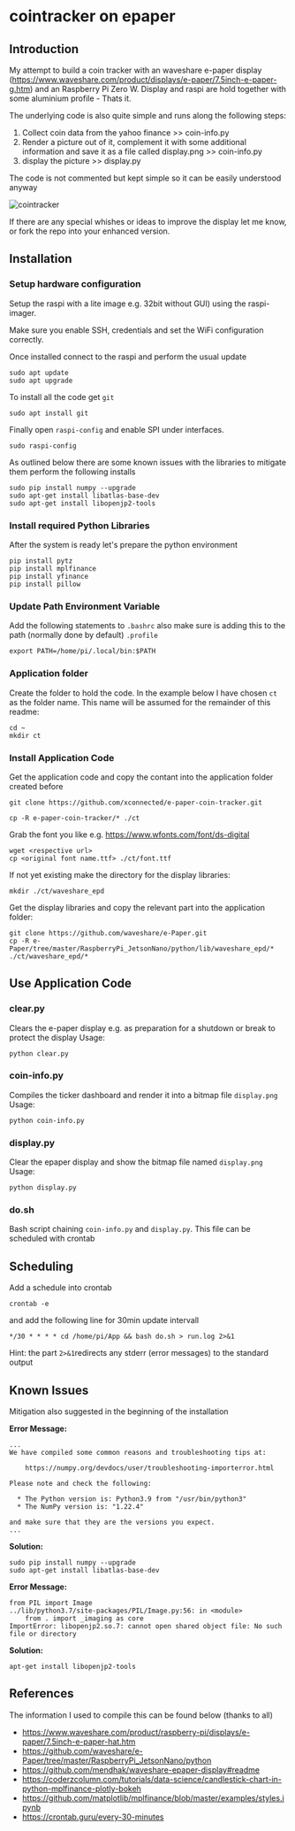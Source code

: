 # cointracker on epaper

## Introduction
My attempt to build a coin tracker with an waveshare e-paper display (https://www.waveshare.com/product/displays/e-paper/7.5inch-e-paper-g.htm) and an Raspberry Pi Zero W. Display and raspi are hold together with some aluminium profile - Thats it.

The underlying code is also quite simple and runs along the following steps:

1. Collect coin data from the yahoo finance >> coin-info.py
2. Render a picture out of it, complement it with some additional information and save it as a file called display.png >> coin-info.py
3. display the picture >> display.py

The code is not commented but kept simple so it can be easily understood anyway

![cointracker](https://github.com/xconnected/epapercointracker/blob/main/cointracker.jpg?raw=true "Coin Tracker")

If there are any special whishes or ideas to improve the display let me know, or fork the repo into your enhanced version.


## Installation

### Setup hardware configuration 
Setup the raspi with a lite image e.g. 32bit without GUI) using the raspi-imager.

Make sure you enable SSH, credentials and set the WiFi configuration correctly.

Once installed connect to the raspi and perform the usual update

```shell
sudo apt update
sudo apt upgrade
```

To install all the code get ``git``

```shell
sudo apt install git
```

Finally open ``raspi-config`` and enable SPI under interfaces.

```shell
sudo raspi-config
```

As outlined below there are some known issues with the libraries to mitigate them perform the following installs

```shell
sudo pip install numpy --upgrade
sudo apt-get install libatlas-base-dev
sudo apt-get install libopenjp2-tools
```

### Install required Python Libraries
After the system is ready let's prepare the python environment

```shell
pip install pytz
pip install mplfinance
pip install yfinance
pip install pillow
```

### Update Path Environment Variable
Add the following statements to ``.bashrc`` also make sure is adding this to the path (normally done by default)  ``.profile``

```shell
export PATH=/home/pi/.local/bin:$PATH
```

### Application folder
Create the folder to hold the code. In the example below I have chosen ``ct`` as the folder name.
This name will be assumed for the remainder of this readme:

```shell
cd ~
mkdir ct
```

### Install Application Code

Get the application code and copy the contant into the application folder created before

```shell
git clone https://github.com/xconnected/e-paper-coin-tracker.git

cp -R e-paper-coin-tracker/* ./ct
```

Grab the font you like e.g. https://www.wfonts.com/font/ds-digital 

```shell
wget <respective url>
cp <original font name.ttf> ./ct/font.ttf
```

If not yet existing make the directory for the display libraries:

```shell
mkdir ./ct/waveshare_epd
```

Get the display libraries and copy the relevant part into the application folder:

```shell
git clone https://github.com/waveshare/e-Paper.git
cp -R e-Paper/tree/master/RaspberryPi_JetsonNano/python/lib/waveshare_epd/* ./ct/waveshare_epd/*
```

## Use Application Code

### clear.py
Clears the e-paper display e.g. as preparation for a shutdown or break to protect the display
Usage:
```shell
python clear.py
```

### coin-info.py
Compiles the ticker dashboard and render it into a bitmap file ``display.png``
Usage:
```shell
python coin-info.py
```

### display.py 
Clear the epaper display and show the bitmap file named ``display.png``
Usage:
```shell
python display.py
```

### do.sh 
Bash script chaining ``coin-info.py`` and ``display.py``.
This file can be scheduled with crontab


## Scheduling
Add a schedule into crontab 
```shell
crontab -e
```

and add the following line for 30min update intervall
```
*/30 * * * * cd /home/pi/App && bash do.sh > run.log 2>&1
```

Hint: the part ``2>&1``redirects any stderr (error messages) to the standard output

## Known Issues
Mitigation also suggested in the beginning of the installation

**Error Message:**
```shell
...
We have compiled some common reasons and troubleshooting tips at:

    https://numpy.org/devdocs/user/troubleshooting-importerror.html

Please note and check the following:

  * The Python version is: Python3.9 from "/usr/bin/python3"
  * The NumPy version is: "1.22.4"

and make sure that they are the versions you expect.
...
```

**Solution:**
```shell
sudo pip install numpy --upgrade
sudo apt-get install libatlas-base-dev
```

**Error Message:**
```shell
from PIL import Image
../lib/python3.7/site-packages/PIL/Image.py:56: in <module>
    from . import _imaging as core
ImportError: libopenjp2.so.7: cannot open shared object file: No such file or directory
```

**Solution:**
```shell
apt-get install libopenjp2-tools
```


## References
The information I used to compile this can be found below (thanks to all)

- https://www.waveshare.com/product/raspberry-pi/displays/e-paper/7.5inch-e-paper-hat.htm
- https://github.com/waveshare/e-Paper/tree/master/RaspberryPi_JetsonNano/python
- https://github.com/mendhak/waveshare-epaper-display#readme
- https://coderzcolumn.com/tutorials/data-science/candlestick-chart-in-python-mplfinance-plotly-bokeh
- https://github.com/matplotlib/mplfinance/blob/master/examples/styles.ipynb
- https://crontab.guru/every-30-minutes
